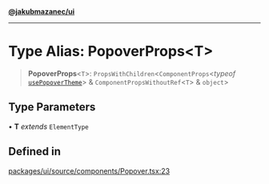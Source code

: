[**@jakubmazanec/ui**](../README.md)

---

# Type Alias: PopoverProps\<T\>

> **PopoverProps**\<`T`\>: `PropsWithChildren`\<`ComponentProps`\<_typeof_
> [`usePopoverTheme`](../functions/usePopoverTheme.md)\> & `ComponentPropsWithoutRef`\<`T`\> &
> `object`\>

## Type Parameters

• **T** _extends_ `ElementType`

## Defined in

[packages/ui/source/components/Popover.tsx:23](https://github.com/jakubmazanec/tools/blob/a9765e3de8390a6e57bec51efaeb411fbd7881ab/packages/ui/source/components/Popover.tsx#L23)
